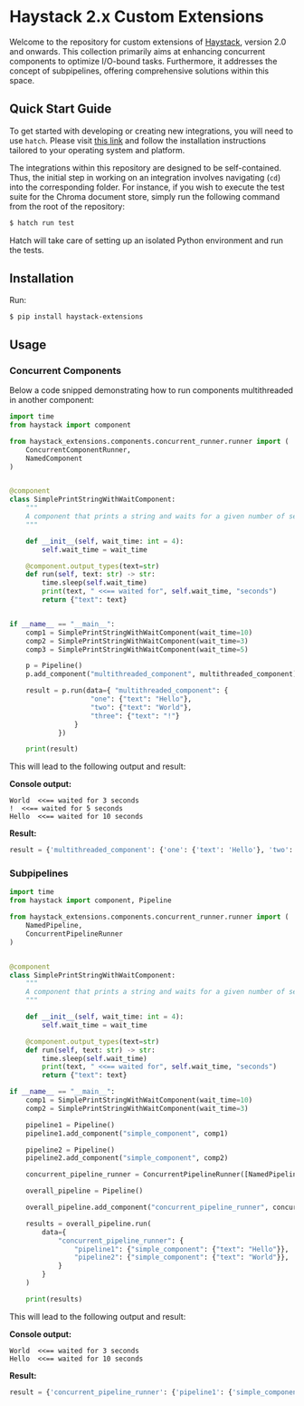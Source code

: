 # Haystack 2.x Custom Extensions

Welcome to the repository for custom extensions of [Haystack](https://github.com/deepset-ai/haystack), version 2.0 and onwards. This collection primarily aims at enhancing concurrent components to optimize I/O-bound tasks. Furthermore, it addresses the concept of subpipelines, offering comprehensive solutions within this space.

## Quick Start Guide

To get started with developing or creating new integrations, you will need to use `hatch`. Please visit [this link](https://hatch.pypa.io/latest/install/#installation) and follow the installation instructions tailored to your operating system and platform.

The integrations within this repository are designed to be self-contained. Thus, the initial step in working on an integration involves navigating (`cd`) into the corresponding folder. For instance, if you wish to execute the test suite for the Chroma document store, simply run the following command from the root of the repository:

```sh
$ hatch run test
```

Hatch will take care of setting up an isolated Python environment and run the tests.

## Installation

Run: 
```
$ pip install haystack-extensions
```


## Usage

### Concurrent Components
Below a code snipped demonstrating how to run components multithreaded in another component: 


```python
import time
from haystack import component

from haystack_extensions.components.concurrent_runner.runner import (
    ConcurrentComponentRunner,
    NamedComponent
)


@component
class SimplePrintStringWithWaitComponent:
    """
    A component that prints a string and waits for a given number of seconds
    """

    def __init__(self, wait_time: int = 4):
        self.wait_time = wait_time

    @component.output_types(text=str)
    def run(self, text: str) -> str:
        time.sleep(self.wait_time)
        print(text, " <<== waited for", self.wait_time, "seconds")
        return {"text": text}


if __name__ == "__main__":
    comp1 = SimplePrintStringWithWaitComponent(wait_time=10)
    comp2 = SimplePrintStringWithWaitComponent(wait_time=3)
    comp3 = SimplePrintStringWithWaitComponent(wait_time=5)

    p = Pipeline()
    p.add_component("multithreaded_component", multithreaded_component)

    result = p.run(data={ "multithreaded_component": {
                    "one": {"text": "Hello"}, 
                    "two": {"text": "World"}, 
                    "three": {"text": "!"}
                }
            })

    print(result)
```

This will lead to the following output and result: 

**Console output:**
```
World  <<== waited for 3 seconds
!  <<== waited for 5 seconds
Hello  <<== waited for 10 seconds
```

**Result:**
```python
result = {'multithreaded_component': {'one': {'text': 'Hello'}, 'two': {'text': 'World'}, 'three': {'text': '!'}}}
```

### Subpipelines

```python
import time
from haystack import component, Pipeline

from haystack_extensions.components.concurrent_runner.runner import (
    NamedPipeline,
    ConcurrentPipelineRunner
)


@component
class SimplePrintStringWithWaitComponent:
    """
    A component that prints a string and waits for a given number of seconds
    """

    def __init__(self, wait_time: int = 4):
        self.wait_time = wait_time

    @component.output_types(text=str)
    def run(self, text: str) -> str:
        time.sleep(self.wait_time)
        print(text, " <<== waited for", self.wait_time, "seconds")
        return {"text": text}

if __name__ == "__main__":
    comp1 = SimplePrintStringWithWaitComponent(wait_time=10)
    comp2 = SimplePrintStringWithWaitComponent(wait_time=3)

    pipeline1 = Pipeline()
    pipeline1.add_component("simple_component", comp1)

    pipeline2 = Pipeline()
    pipeline2.add_component("simple_component", comp2)

    concurrent_pipeline_runner = ConcurrentPipelineRunner([NamedPipeline("pipeline1", pipeline1), NamedPipeline("pipeline2", pipeline2)])

    overall_pipeline = Pipeline()

    overall_pipeline.add_component("concurrent_pipeline_runner", concurrent_pipeline_runner)

    results = overall_pipeline.run(
        data={
            "concurrent_pipeline_runner": {
                "pipeline1": {"simple_component": {"text": "Hello"}},
                "pipeline2": {"simple_component": {"text": "World"}},
            }
        }
    )

    print(results)
```

This will lead to the following output and result: 

**Console output:**
```
World  <<== waited for 3 seconds
Hello  <<== waited for 10 seconds
```

**Result:**
```python
result = {'concurrent_pipeline_runner': {'pipeline1': {'simple_component': {'text': 'Hello'}}, 'pipeline2': {'simple_component': {'text': 'World'}}}}
```
